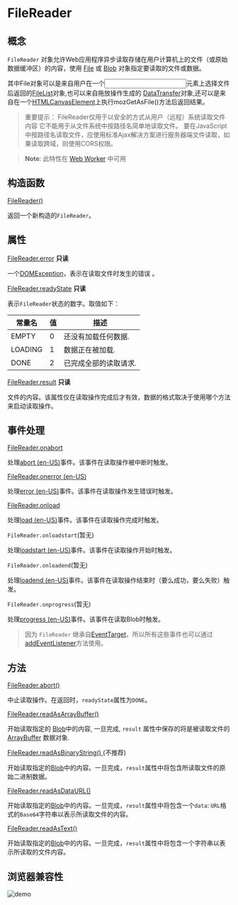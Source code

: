 # FileReader

## 概念

`FileReader` 对象允许Web应用程序异步读取存储在用户计算机上的文件（或原始数据缓冲区）的内容，使用 [File](https://developer.mozilla.org/zh-CN/docs/Web/API/File) 或 [Blob](https://developer.mozilla.org/zh-CN/docs/Web/API/Blob) 对象指定要读取的文件或数据。

其中File对象可以是来自用户在一个[<input>](https://developer.mozilla.org/zh-CN/docs/Web/HTML/Element/Input)元素上选择文件后返回的[FileList](https://developer.mozilla.org/zh-CN/docs/Web/API/FileList)对象,也可以来自拖放操作生成的 [DataTransfer](https://developer.mozilla.org/zh-CN/docs/Web/API/DataTransfer)对象,还可以是来自在一个[HTMLCanvasElement](https://developer.mozilla.org/zh-CN/docs/Web/API/HTMLCanvasElement)上执行mozGetAsFile()方法后返回结果。

> 重要提示： FileReader仅用于以安全的方式从用户（远程）系统读取文件内容 它不能用于从文件系统中按路径名简单地读取文件。 要在JavaScript中按路径名读取文件，应使用标准Ajax解决方案进行服务器端文件读取，如果读取跨域，则使用CORS权限。

> **Note**: 此特性在 [Web Worker](https://developer.mozilla.org/zh-CN/docs/Web/API/Web_Workers_API) 中可用

## 构造函数

[FileReader()](https://developer.mozilla.org/zh-CN/docs/Web/API/FileReader/FileReader)

返回一个新构造的`FileReader`。

## 属性

[FileReader.error](https://developer.mozilla.org/zh-CN/docs/Web/API/FileReader/error) **只读**
    
  一个[DOMException](https://developer.mozilla.org/zh-CN/docs/Web/API/DOMException)，表示在读取文件时发生的错误 。

[FileReader.readyState](https://developer.mozilla.org/zh-CN/docs/Web/API/FileReader/readyState) **只读**

  表示`FileReader`状态的数字。取值如下：

| 常量名 | 值 | 描述 |
| ---- | ---- | ---- |
| EMPTY	| 0	| 还没有加载任何数据. |
| LOADING | 1 | 数据正在被加载. |
| DONE | 2 | 已完成全部的读取请求. |

[FileReader.result](https://developer.mozilla.org/zh-CN/docs/Web/API/FileReader/result) **只读**

  文件的内容。该属性仅在读取操作完成后才有效，数据的格式取决于使用哪个方法来启动读取操作。

## 事件处理

[FileReader.onabort](https://developer.mozilla.org/zh-CN/docs/Web/API/FileReader/onabort)

  处理[abort (en-US)](https://developer.mozilla.org/en-US/docs/Web/API/HTMLMediaElement/abort_event)事件。该事件在读取操作被中断时触发。

[FileReader.onerror (en-US)](https://developer.mozilla.org/en-US/docs/Web/API/FileReader/onerror)

  处理[error (en-US)](https://developer.mozilla.org/en-US/docs/Web/API/Element/error_event)事件。该事件在读取操作发生错误时触发。

[FileReader.onload](https://developer.mozilla.org/zh-CN/docs/Web/API/FileReader/onload)
  
  处理[load (en-US)](https://developer.mozilla.org/en-US/docs/Web/API/Window/load_event)事件。该事件在读取操作完成时触发。

`FileReader.onloadstart`(暂无)

  处理[loadstart (en-US)](https://developer.mozilla.org/en-US/docs/Web/API/XMLHttpRequest/loadstart_event)事件。该事件在读取操作开始时触发。

`FileReader.onloadend`(暂无)

  处理[loadend (en-US)](https://developer.mozilla.org/en-US/docs/Web/API/XMLHttpRequest/loadend_event)事件。该事件在读取操作结束时（要么成功，要么失败）触发。

`FileReader.onprogress`(暂无)

  处理[progress (en-US)](https://developer.mozilla.org/en-US/docs/Web/API/XMLHttpRequest/loadend_event)事件。该事件在读取Blob时触发。
  
> 因为 `FileReader` 继承自[EventTarget](https://developer.mozilla.org/zh-CN/docs/Web/API/EventTarget)，所以所有这些事件也可以通过[addEventListener](https://developer.mozilla.org/zh-CN/docs/Web/API/EventTarget/addEventListener)方法使用。

## 方法

[FileReader.abort()](https://developer.mozilla.org/zh-CN/docs/Web/API/FileReader/abort)

  中止读取操作。在返回时，`readyState`属性为`DONE`。

[FileReader.readAsArrayBuffer()](https://developer.mozilla.org/zh-CN/docs/Web/API/FileReader/readAsArrayBuffer)

  开始读取指定的 [Blob](https://developer.mozilla.org/zh-CN/docs/Web/API/Blob)中的内容, 一旦完成, `result` 属性中保存的将是被读取文件的 [ArrayBuffer](https://developer.mozilla.org/zh-CN/docs/Web/JavaScript/Reference/Global_Objects/ArrayBuffer) 数据对象.

[FileReader.readAsBinaryString() ](https://developer.mozilla.org/zh-CN/docs/Web/API/FileReader/readAsBinaryString)(不推荐)

  开始读取指定的[Blob](https://developer.mozilla.org/zh-CN/docs/Web/API/Blob)中的内容。一旦完成，`result`属性中将包含所读取文件的原始二进制数据。

[FileReader.readAsDataURL()](https://developer.mozilla.org/zh-CN/docs/Web/API/FileReader/readAsDataURL)

  开始读取指定的[Blob](https://developer.mozilla.org/zh-CN/docs/Web/API/Blob)中的内容。一旦完成，`result`属性中将包含一个`data`: `URL`格式的`Base64`字符串以表示所读取文件的内容。

[FileReader.readAsText()](https://developer.mozilla.org/zh-CN/docs/Web/API/FileReader/readAsText)

  开始读取指定的[Blob](https://developer.mozilla.org/zh-CN/docs/Web/API/Blob)中的内容。一旦完成，`result`属性中将包含一个字符串以表示所读取的文件内容。

## 浏览器兼容性

<img :src="$withBase('/assets/mozillaJs/1625131709(1).jpg')" alt="demo" />